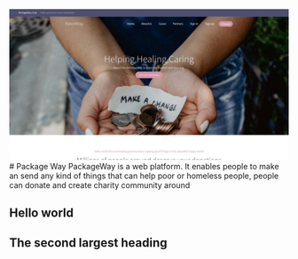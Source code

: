 <img src="package_way.jpg"/>
# Package Way
PackageWay is a web platform. It enables people to make an send any kind of things that can help poor or homeless people, people can donate and create charity community around 

## Hello world

## The second largest heading